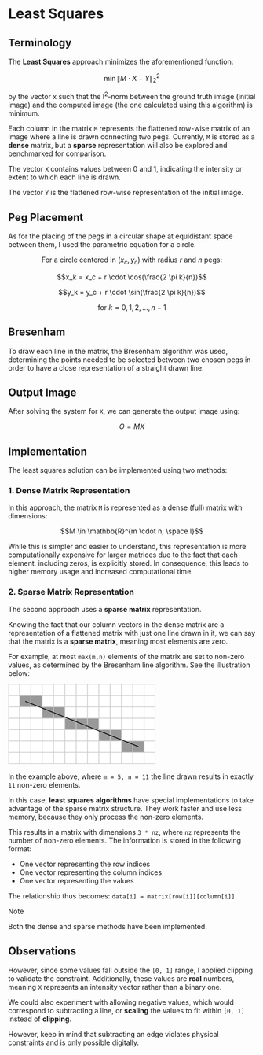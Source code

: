# Least Squares

## Terminology

The **Least Squares** approach minimizes the aforementioned function:

```math
\min{\| M \cdot X - Y \|}_2^2
```

by the vector x such that the l<sup>2</sup>-norm between the ground truth image (initial image) and
the computed image (the one calculated using this algorithm) is minimum.

Each column in the matrix `M` represents the flattened row-wise matrix of an image where a line is drawn connecting two pegs.
Currently, `M` is stored as a **dense** matrix, but a **sparse** representation will also be explored and benchmarked for comparison.

The vector `X` contains values between 0 and 1, indicating the intensity or extent to which each line is drawn.

The vector `Y` is the flattened row-wise representation of the initial image.

## Peg Placement

As for the placing of the pegs in a circular shape at equidistant space between them, I used the parametric
equation for a circle. 

```math
\text{For a circle centered in } (x_c, y_c) \text{ with radius } r \text{ and } n \text{ pegs}:
```
```math
x_k = x_c + r \cdot \cos(\frac{2 \pi k}{n})
```
```math
y_k = y_c + r \cdot \sin(\frac{2 \pi k}{n})
```
```math
\text{for } k = 0, 1, 2, ..., n-1
```

## Bresenham

To draw each line in the matrix, the Bresenham algorithm was used, determining the points needed to be
selected between two chosen pegs in order to have a close representation of a straight drawn line.

## Output Image

After solving the system for `X`, we can generate the output image using:

```math
O = MX
```

## Implementation

The least squares solution can be implemented using two methods:

### 1. Dense Matrix Representation

In this approach, the matrix `M` is represented as a dense (full) matrix with dimensions:

```math
M \in \mathbb{R}^{m \cdot n, \space l}
```

While this is simpler and easier to understand, this representation is more computationally expensive for larger matrices due to the fact that each element, including zeros, is explicitly stored. In consequence, this leads to higher memory usage and increased computational time.

### 2. Sparse Matrix Representation

The second approach uses a **sparse matrix** representation.

Knowing the fact that our column vectors in the dense matrix are a representation of a flattened matrix with just one line drawn in it, we can say that the matrix is a **sparse matrix**, meaning most elements are zero.

For example, at most `max(m,n)` elements of the matrix are set to non-zero values, as determined by the Bresenham line algorithm. See the illustration below:

![Bresenham Example](../assets/bresenham.png)

In the example above, where `m = 5, n = 11` the line drawn results in exactly `11` non-zero elements.

In this case, **least squares algorithms** have special implementations to take advantage of the sparse matrix structure. They work faster and use less memory, because they only process the non-zero elements.

This results in a matrix with dimensions `3 * nz`, where `nz` represents the number of non-zero elements. The information is stored in the following format:

- One vector representing the row indices
- One vector representing the column indices
- One vector representing the values

The relationship thus becomes: `data[i] = matrix[row[i]][column[i]]`.

> [!NOTE]
> Both the dense and sparse methods have been implemented.

## Observations

However, since some values fall outside the `[0, 1]` range, I applied clipping to validate the constraint.
Additionally, these values are **real** numbers, meaning `X` represents an intensity vector rather than a binary one.

We could also experiment with allowing negative values, which would correspond to subtracting a line, 
or **scaling** the values to fit within `[0, 1]` instead of **clipping**. 

However, keep in mind that subtracting an edge violates physical constraints and is only possible digitally.